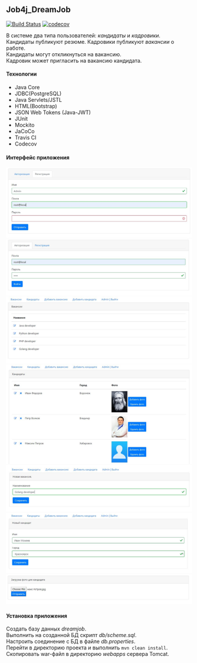 ## Job4j_DreamJob  

[![Build Status](https://travis-ci.org/amasterenko/job4j_dreamjob.svg?branch=master)](https://travis-ci.org/amasterenko/job4j_dreamjob)
[![codecov](https://codecov.io/gh/amasterenko/job4j_dreamjob/branch/master/graph/badge.svg?token=0AYJT25D48)](https://codecov.io/gh/amasterenko/job4j_dreamjob)

В системе два типа пользователей: _кандидаты_ и _кадровики_.  
Кандидаты публикуют резюме. Кадровики публикуют _вакансии_ о работе.  
Кандидаты могут откликнуться на вакансию.   
Кадровик может пригласить на вакансию кандидата. 

#### Технологии  
* Java Core
* JDBC(PostgreSQL)
* Java Servlets/JSTL
* HTML(Bootstrap)
* JSON Web Tokens (Java-JWT)
* JUnit
* Mockito
* JaCoCo
* Travis CI
* Codecov

#### Интерфейс приложения 

![ScreenShot](images/registration.png)  
![ScreenShot](images/login.png)  
![ScreenShot](images/vacancies.png)  
![ScreenShot](images/candidates.png)  
![ScreenShot](images/add_vacancy.png)  
![ScreenShot](images/add_candidate.png)  
![ScreenShot](images/add_photo.png)  

#### Установка приложения  
Создать базу данных _dreamjob_.  
Выполнить на созданной БД скрипт _db/scheme.sql_.  
Настроить соединение с БД в файле _db.properties_.  
Перейти в директорию проекта и выполнить ```mvn clean install```.  
Скопировать war-файл в директорию _webapps_ сервера Tomcat.    